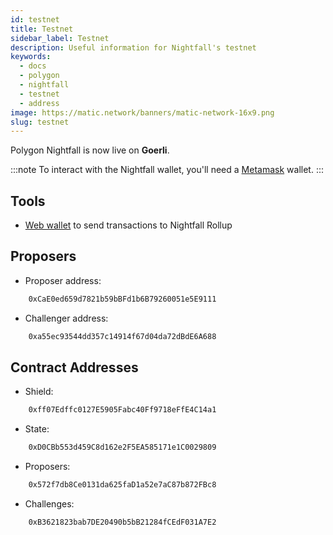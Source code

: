 ```yaml
---
id: testnet
title: Testnet
sidebar_label: Testnet
description: Useful information for Nightfall's testnet
keywords:
  - docs
  - polygon
  - nightfall
  - testnet
  - address
image: https://matic.network/banners/matic-network-16x9.png
slug: testnet
---
```


Polygon Nightfall is now live on **Goerli**.

:::note
To interact with the Nightfall wallet, you'll need a [Metamask](https://metamask.io/) wallet.
:::

## Tools

- [Web wallet](https://wallet.testnet.polygon-nightfall.technology) to send transactions to Nightfall Rollup

## Proposers

- Proposer address:

```bash
    0xCaE0ed659d7821b59bBFd1b6B79260051e5E9111
```

- Challenger address:

```bash
    0xa55ec93544dd357c14914f67d04da72dBdE6A688
```

## Contract Addresses

- Shield:

```bash
    0xff07Edffc0127E5905Fabc40Ff9718eFfE4C14a1
```

- State:

```bash
    0xD0CBb553d459C8d162e2F5EA585171e1C0029809
```


- Proposers:

```bash
    0x572f7db8Ce0131da625faD1a52e7aC87b872FBc8
```


- Challenges:

```bash
    0xB3621823bab7DE20490b5bB21284fCEdF031A7E2
```
